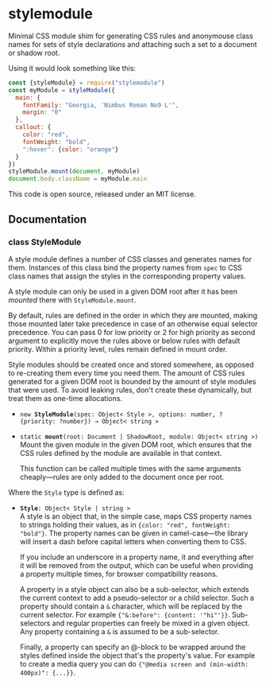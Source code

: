 <!-- To edit this file, edit /src/README.md, not /README.md -->

# stylemodule

Minimal CSS module shim for generating CSS rules and anonymouse class
names for sets of style declarations and attaching such a set to a
document or shadow root.

Using it would look something like this:

```javascript
const {styleModule} = require("stylemodule")
const myModule = styleModule({
  main: {
    fontFamily: "Georgia, 'Nimbus Roman No9 L'",
    margin: "0"
  },
  callout: {
    color: "red",
    fontWeight: "bold",
    ":hover": {color: "orange"}
  }
})
styleModule.mount(document, myModule)
document.body.className = myModule.main
```

This code is open source, released under an MIT license.
    
## Documentation

### class StyleModule

A style module defines a number of CSS classes and generates
names for them. Instances of this class bind the property names
from `spec` to CSS class names that assign the styles in the
corresponding property values.

A style module can only be used in a given DOM root after it has
been _mounted_ there with `StyleModule.mount`.

By default, rules are defined in the order in which they are
mounted, making those mounted later take precedence in case of an
otherwise equal selector precedence. You can pass 0 for low
priority or 2 for high priority as second argument to explicitly
move the rules above or below rules with default priority. Within a
priority level, rules remain defined in mount order.

Style modules should be created once and stored somewhere, as
opposed to re-creating them every time you need them. The amount of
CSS rules generated for a given DOM root is bounded by the amount
of style modules that were used. To avoid leaking rules, don't
create these dynamically, but treat them as one-time allocations.

 * `new `**`StyleModule`**`(spec: Object< Style >, options: number, ?{priority: ?number}) → Object< string >`

 * `static `**`mount`**`(root: Document | ShadowRoot, module: Object< string >)`\
   Mount the given module in the given DOM root, which ensures that
   the CSS rules defined by the module are available in that context.

   This function can be called multiple times with the same arguments
   cheaply—rules are only added to the document once per root.


Where the `Style` type is defined as:

 * **`Style`**`: Object< Style | string >`\
   A style is an object that, in the simple case, maps CSS property
   names to strings holding their values, as in `{color: "red",
   fontWeight: "bold"}`. The property names can be given in
   camel-case—the library will insert a dash before capital letters
   when converting them to CSS.

   If you include an underscore in a property name, it and everything
   after it will be removed from the output, which can be useful when
   providing a property multiple times, for browser compatibility
   reasons.

   A property in a style object can also be a sub-selector, which
   extends the current context to add a pseudo-selector or a child
   selector. Such a property should contain a `&` character, which
   will be replaced by the current selector. For example `{"&:before":
   {content: '"hi"'}}`. Sub-selectors and regular properties can
   freely be mixed in a given object. Any property containing a `&` is
   assumed to be a sub-selector.

   Finally, a property can specify an @-block to be wrapped around the
   styles defined inside the object that's the property's value. For
   example to create a media query you can do `{"@media screen and
   (min-width: 400px)": {...}}`.


